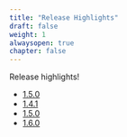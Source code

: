 ```yaml
---
title: "Release Highlights"
draft: false
weight: 1
alwaysopen: true
chapter: false
---
```


Release highlights!

* [1.5.0](./1.5.0/)
* [1.4.1](./1.4.1/)
* [1.5.0](./1.5.0/)
* [1.6.0](./1.6.0/)
